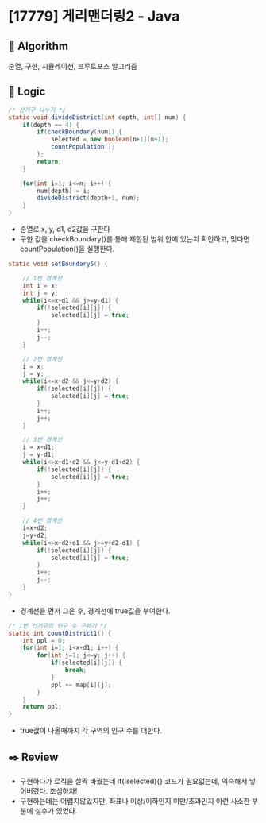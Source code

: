 # [17779] 게리맨더링2 - Java

## :pushpin: **Algorithm**

순열, 구현, 시뮬레이션, 브루트포스 알고리즘

## :round_pushpin: **Logic**

```java
/* 선거구 나누기 */
static void divideDistrict(int depth, int[] num) {
    if(depth == 4) {
        if(checkBoundary(num)) {
            selected = new boolean[n+1][n+1];
            countPopulation();
        };
        return;
    }

    for(int i=1; i<=n; i++) {
        num[depth] = i;
        divideDistrict(depth+1, num);
    }
}
```

- 순열로 x, y, d1, d2값을 구한다
- 구한 값을 checkBoundary()를 통해 제한된 범위 안에 있는지 확인하고, 맞다면 countPopulation()을 실행한다.

```java
static void setBoundary5() {

    // 1번 경계선
    int i = x;
    int j = y;
    while(i<=x+d1 && j>=y-d1) {
        if(!selected[i][j]) {
            selected[i][j] = true;
        }
        i++;
        j--;
    }

    // 2번 경계선
    i = x;
    j = y;
    while(i<=x+d2 && j<=y+d2) {
        if(!selected[i][j]) {
            selected[i][j] = true;
        }
        i++;
        j++;
    }

    // 3번 경계선
    i = x+d1;
    j = y-d1;
    while(i<=x+d1+d2 && j<=y-d1+d2) {
        if(!selected[i][j]) {
            selected[i][j] = true;
        }
        i++;
        j++;
    }

    // 4번 경계선
    i=x+d2;
    j=y+d2;
    while(i<=x+d2+d1 && j>=y+d2-d1) {
        if(!selected[i][j]) {
            selected[i][j] = true;
        }
        i++;
        j--;
    }
}
```

- 경계선을 먼저 그은 후, 경계선에 true값을 부여한다.

```java
/* 1번 선거구의 인구 수 구하기 */
static int countDistrict1() {
    int ppl = 0;
    for(int i=1; i<x+d1; i++) {
        for(int j=1; j<=y; j++) {
            if(selected[i][j]) {
                break;
            }
            ppl += map[i][j];
        }
    }
    return ppl;
}
```

- true값이 나올때까지 각 구역의 인구 수를 더한다.

## :black_nib: **Review**

- 구현하다가 로직을 살짝 바꿨는데 if(!selected){} 코드가 필요없는데, 익숙해서 넣어버렸다. 조심하자!
- 구현하는데는 어렵지않았지만, 좌표나 이상/이하인지 미만/초과인지 이런 사소한 부분에 실수가 있었다.
